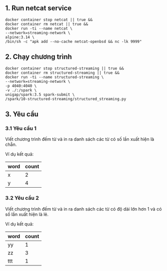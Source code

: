 ## 1. Run netcat service

```shell
docker container stop netcat || true &&
docker container rm netcat || true &&
docker run -ti --name netcat \
--network=streaming-network \
alpine:3.14 \
/bin/sh -c "apk add --no-cache netcat-openbsd && nc -lk 9999"
```

## 2. Chạy chương trình

```shell
docker container stop structured-streaming || true &&
docker container rm structured-streaming || true &&
docker run -ti --name structured-streaming \
--network=streaming-network \
-p 4040:4040 \
-v ./:/spark \
unigap/spark:3.5 spark-submit \
/spark/10-structured-streaming/structured_streaming.py
```

## 3. Yêu cầu

### 3.1 Yêu cầu 1

Viết chương trình đếm từ và in ra danh sách các từ có số lần xuất hiện là chẵn.

Ví dụ kết quả:

| word | count |
|------|-------|
| x    | 2     |
| y    | 4     |

### 3.2 Yêu cầu 2

Viết chương trình đếm từ và in ra danh sách các từ có độ dài lớn hơn 1 và có số lần xuất hiện là lẻ.

Ví dụ kết quả:

| word | count |
|------|-------|
| yy   | 1     |
| zz   | 3     |
| ttt  | 1     |

